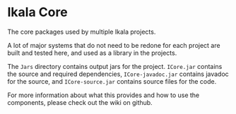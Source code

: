 Ikala Core
=====
The core packages used by multiple Ikala projects.

A lot of major systems that do not need to be redone for each project are built and tested here, and used as a library in the projects.

The `Jars` directory contains output jars for the project. `ICore.jar` contains the source and required dependencies, `ICore-javadoc.jar` contains javadoc for the source, and `ICore-source.jar` contains source files for the code.

For more information about what this provides and how to use the components, please check out the wiki on github.
